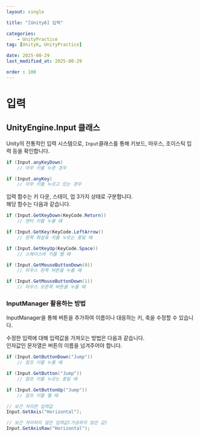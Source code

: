 ```yaml
---
layout: single

title: "[Unity6] 입력"

categories:
    - UnityPractice
tag: [Unity6, UnityPractice]

date: 2025-08-29
last_modified_at: 2025-08-29

order : 100
---
```


# 입력

## UnityEngine.Input 클래스

Unity의 전통적인 입력 시스템으로, `Input`클래스를 통해 키보드, 마우스, 조이스틱 입력 등을 확인합니다.

```C#
if (Input.anyKeyDown)
    // 아무 키를 누른 경우

if (Input.anyKey)
    // 아무 키를 누르고 있는 경우
```

입력 함수는 키 다운, 스테이, 업 3가지 상태로 구분합니다.  
해당 함수는 다음과 같습니다.

```C#
if (Input.GetKeyDown(KeyCode.Return))
    // 엔터 키를 누를 때

if (Input.GetKey(KeyCode.LeftArrow))
    // 왼쪽 화살표 키를 누르는 중일 때

if (Input.GetKeyUp(KeyCode.Space))
    // 스페이스바 키를 뗄 때

if (Input.GetMouseButtonDown(0))
    // 마우스 왼쪽 버튼을 누를 때

if (Input.GetMouseButtonDown(1))
    // 마우스 오른쪽 버튼을 누를 때
```

### InputManager 활용하는 방법

InputManager을 통해 버튼을 추가하여 이름이나 대응하는 키, 축을 수정할 수 있습니다.

수정한 입력에 대해 입력값을 가져오는 방법은 다음과 같습니다.  
인자값인 문자열은 버튼의 이름을 넘겨주어야 합니다.

```C#
if (Input.GetButtonDown("Jump"))
    // 점프 키를 누를 때

if (Input.GetButton("Jump"))
    // 점프 키를 누르는 중일 때

if (Input.GetButtonUp("Jump"))
    // 점프 키를 뗄 때

// 보간 처리한 입력값
Input.GetAxis("Horizontal");

// 보간 처리하지 않은 입력값(가공하지 않은 값)
Input.GetAxisRaw("Horizontal");
```